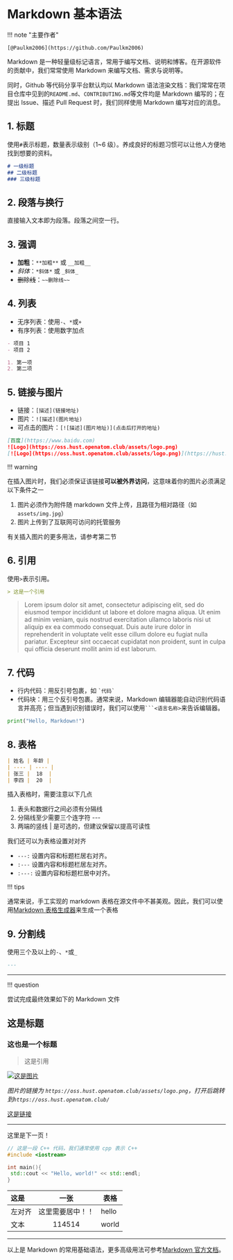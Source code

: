 # Markdown 基本语法

!!! note "主要作者"

    [@Paulkm2006](https://github.com/Paulkm2006)

Markdown 是一种轻量级标记语言，常用于编写文档、说明和博客。在开源软件的贡献中，我们常常使用 Markdown 来编写文档、需求与说明等。

同时，Github 等代码分享平台默认均以 Markdown 语法渲染文档：我们常常在项目仓库中见到的`README.md`、`CONTRIBUTING.md`等文件均是 Markdown 编写的；在提出 Issue、描述 Pull Request 时，我们同样使用 Markdown 编写对应的消息。

## 1. 标题

使用`#`表示标题，数量表示级别（1~6 级）。养成良好的标题习惯可以让他人方便地找到想要的资料。

```markdown
# 一级标题
## 二级标题
### 三级标题
```

## 2. 段落与换行

直接输入文本即为段落。段落之间空一行。

## 3. 强调

- **加粗**：`**加粗**` 或 `__加粗__`
- *斜体*：`*斜体*` 或 `_斜体_`
- ~~删除线~~：`~~删除线~~`

## 4. 列表

- 无序列表：使用`-`、`*`或`+`
- 有序列表：使用数字加点

```markdown
- 项目 1
- 项目 2

1. 第一项
2. 第二项
```

## 5. 链接与图片

- 链接：`[描述](链接地址)`
- 图片：`![描述](图片地址)`
- 可点击的图片：`[![描述](图片地址)](点击后打开的地址)`

```markdown
[百度](https://www.baidu.com)
![Logo](https://oss.hust.openatom.club/assets/logo.png)
[![Logo](https://oss.hust.openatom.club/assets/logo.png)](https://hust.openatom.club)
```

!!! warning

 在插入图片时，我们必须保证该链接**可以被外界访问**，这意味着你的图片必须满足以下条件之一

 1. 图片必须作为附件随 markdown 文件上传，且路径为相对路径（如`assets/img.jpg`）
 2. 图片上传到了互联网可访问的托管服务

 有关插入图片的更多用法，请参考第二节

## 6. 引用

使用`>`表示引用。

```markdown
> 这是一个引用
```

> Lorem ipsum dolor sit amet, consectetur adipiscing elit, sed do eiusmod tempor incididunt ut labore et dolore magna aliqua. Ut enim ad minim veniam, quis nostrud exercitation ullamco laboris nisi ut aliquip ex ea commodo consequat. Duis aute irure dolor in reprehenderit in voluptate velit esse cillum dolore eu fugiat nulla pariatur. Excepteur sint occaecat cupidatat non proident, sunt in culpa qui officia deserunt mollit anim id est laborum.

## 7. 代码

- 行内代码：用反引号包裹，如 `` `代码` ``
- 代码块：用三个反引号包裹。通常来说，Markdown 编辑器能自动识别代码语言并高亮；但当遇到识别错误时，我们可以使用` ```<语言名称> `来告诉编辑器。

```python
print("Hello, Markdown!")
```

## 8. 表格

```markdown
| 姓名 | 年龄 |
| ---- | ---- |
| 张三 |  18  |
| 李四 |  20  |
```

插入表格时，需要注意以下几点

1. 表头和数据行之间必须有分隔线
2. 分隔线至少需要三个连字符 ---
3. 两端的竖线 | 是可选的，但建议保留以提高可读性

我们还可以为表格设置对对齐

- `---:` 设置内容和标题栏居右对齐。
- `:---` 设置内容和标题栏居左对齐。
- `:---:` 设置内容和标题栏居中对齐。

!!! tips

 通常来说，手工实现的 markdown 表格在源文件中不甚美观。因此，我们可以使用[Markdown 表格生成器](https://www.tablesgenerator.com/markdown_tables)来生成一个表格

## 9. 分割线

使用三个及以上的`-`、`*`或`_`

```markdown
---
```

---
!!! question

 尝试完成最终效果如下的 Markdown 文件

## 这是标题

### 这也是一个标题

 > 这是引用

 [![这是图片](https://oss.hust.openatom.club/assets/logo.png)](https://oss.hust.openatom.club/)

 *图片的链接为 `https://oss.hust.openatom.club/assets/logo.png`，打开后跳转到`https://oss.hust.openatom.club/`*

 [这是链接](https://oss.hust.openatom.club/)

 ---

 这里是下一页！

 ```cpp
 // 这是一段 C++ 代码，我们通常使用 cpp 表示 C++
 #include <iostream>

 int main(){
  std::cout << "Hello, world!" << std::endl;
 }
 ```

 | 这是 | 一张 | 表格 |
 | :---- | :----: | ---- |
 | 左对齐 |  这里需要居中！！  | hello |
 | 文本 |  114514  | world |

---

以上是 Markdown 的常用基础语法，更多高级用法可参考[Markdown 官方文档](https://markdown.com.cn/basic-syntax/)。
